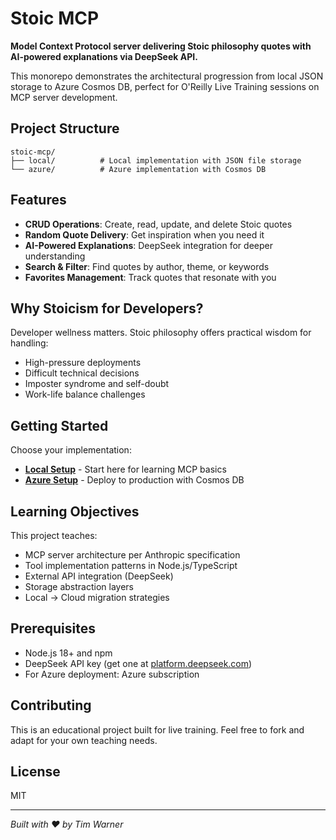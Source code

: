 # Stoic MCP

**Model Context Protocol server delivering Stoic philosophy quotes with AI-powered explanations via DeepSeek API.**

This monorepo demonstrates the architectural progression from local JSON storage to Azure Cosmos DB, perfect for O'Reilly Live Training sessions on MCP server development.

## Project Structure

```
stoic-mcp/
├── local/          # Local implementation with JSON file storage
└── azure/          # Azure implementation with Cosmos DB
```

## Features

- **CRUD Operations**: Create, read, update, and delete Stoic quotes
- **Random Quote Delivery**: Get inspiration when you need it
- **AI-Powered Explanations**: DeepSeek integration for deeper understanding
- **Search & Filter**: Find quotes by author, theme, or keywords
- **Favorites Management**: Track quotes that resonate with you

## Why Stoicism for Developers?

Developer wellness matters. Stoic philosophy offers practical wisdom for handling:
- High-pressure deployments
- Difficult technical decisions  
- Imposter syndrome and self-doubt
- Work-life balance challenges

## Getting Started

Choose your implementation:

- **[Local Setup](./local/README.md)** - Start here for learning MCP basics
- **[Azure Setup](./azure/README.md)** - Deploy to production with Cosmos DB

## Learning Objectives

This project teaches:
- MCP server architecture per Anthropic specification
- Tool implementation patterns in Node.js/TypeScript
- External API integration (DeepSeek)
- Storage abstraction layers
- Local → Cloud migration strategies

## Prerequisites

- Node.js 18+ and npm
- DeepSeek API key (get one at [platform.deepseek.com](https://platform.deepseek.com))
- For Azure deployment: Azure subscription

## Contributing

This is an educational project built for live training. Feel free to fork and adapt for your own teaching needs.

## License

MIT

---

*Built with ❤️ by Tim Warner*
